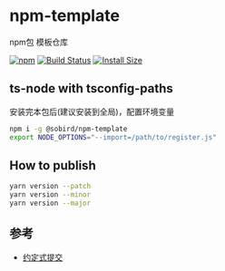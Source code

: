 # npm-template
npm包 模板仓库

[![npm][npm]][npm-url]
[![Build Status][build-status]][build-status-url]
[![Install Size][size]][size-url]

<!-- Badges -->

[npm]: https://img.shields.io/npm/v/@sobird/npm-template.svg
[npm-url]: https://www.npmjs.com/package/@sobird/npm-template
[build-status]: https://img.shields.io/github/actions/workflow/status/sobird/npm-template/npm-publish.yml?label=CI&logo=github
[build-status-url]: https://github.com/sobird/npm-template/actions
[size]: https://packagephobia.com/badge?p=@sobird/npm-template
[size-url]: https://packagephobia.com/result?p=@sobird/npm-template

## ts-node with tsconfig-paths

安装完本包后(建议安装到全局)，配置环境变量

```sh
npm i -g @sobird/npm-template
export NODE_OPTIONS="--import=/path/to/register.js"
```

## How to publish

```sh
yarn version --patch
yarn version --minor
yarn version --major
```

## 参考

* [约定式提交](https://www.conventionalcommits.org/zh-hans/v1.0.0/)